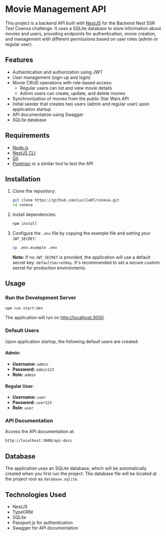# Movie Management API

This project is a backend API built with [NestJS](https://nestjs.com/) for the Backend Nest SSR Test Coenxa challenge. It uses a SQLite database to store information about movies and users, providing endpoints for authentication, movie creation, and management with different permissions based on user roles (admin or regular user).

## Features

- Authentication and authorization using JWT
- User management (sign-up and login)
- Movie CRUD operations with role-based access:
    - Regular users can list and view movie details
    - Admin users can create, update, and delete movies
- Synchronization of movies from the public Star Wars API
- Initial seeder that creates two users (admin and regular user) upon application startup
- API documentation using Swagger
- SQLite database

## Requirements

- [Node.js](https://nodejs.org/)
- [NestJS CLI](https://docs.nestjs.com/cli/overview)
- [Git](https://git-scm.com/)
- [Postman](https://www.postman.com/) or a similar tool to test the API

## Installation

1. Clone the repository:

   ```bash
   git clone https://github.com/Lucila07/conexa.git
   cd conexa
   ```

2. Install dependencies:

   ```bash
   npm install
   ```

3. Configure the `.env` file by copying the example file and setting your `JWT_SECRET`:

   ```bash
   cp .env.example .env
   ```

   **Note:** If no `JWT_SECRET` is provided, the application will use a default secret key: `defaultSecretKey`. It's recommended to set a secure custom secret for production environments.

## Usage

### Run the Development Server

```bash
npm run start:dev
```

The application will run on [http://localhost:3000](http://localhost:3000).

### Default Users

Upon application startup, the following default users are created:

#### Admin:
- **Username:** `admin`
- **Password:** `admin123`
- **Role:** `admin`

#### Regular User:
- **Username:** `user`
- **Password:** `user123`
- **Role:** `user`


### API Documentation

Access the API documentation at:

```bash
http://localhost:3000/api-docs
```

## Database

The application uses an SQLite database, which will be automatically created when you first run the project. The database file will be located at the project root as `database.sqlite`.

## Technologies Used

- NestJS
- TypeORM
- SQLite
- Passport.js for authentication
- Swagger for API documentation
